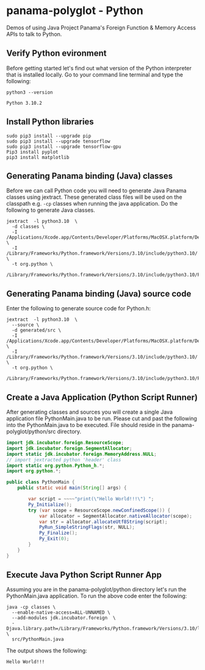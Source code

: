 # panama-polyglot - Python
Demos of using Java Project Panama's Foreign Function &amp; Memory Access APIs to talk to Python.

## Verify Python evironment
Before getting started let's find out what version of the Python interpreter that is installed locally. Go to your command line terminal and type the following:
```shell
python3 --version
```

```shell
Python 3.10.2
```

## Install Python libraries
```shell
sudo pip3 install --upgrade pip
sudo pip3 install --upgrade tensorflow
sudo pip3 install --upgrade tensorflow-gpu
Pip3 install pyplot
pip3 install matplotlib
```

## Generating Panama binding (Java) classes

Before we can call Python code you will need to generate Java Panama classes using jextract. These generated class files will be used on the classpath e.g. `-cp` classes when running the java application. Do the following to generate Java classes.

```shell
jextract  -l python3.10  \
  -d classes \
  -I /Applications/Xcode.app/Contents/Developer/Platforms/MacOSX.platform/Developer/SDKs/MacOSX.sdk/usr/include  \
  -I /Library/Frameworks/Python.framework/Versions/3.10/include/python3.10/  \
  -t org.python \
  /Library/Frameworks/Python.framework/Versions/3.10/include/python3.10/Python.h
```

## Generating Panama binding (Java) source code

Enter the following to generate source code for Python.h:
```shell
jextract  -l python3.10  \
  --source \
  -d generated/src \
  -I /Applications/Xcode.app/Contents/Developer/Platforms/MacOSX.platform/Developer/SDKs/MacOSX.sdk/usr/include  \
  -I /Library/Frameworks/Python.framework/Versions/3.10/include/python3.10/  \
  -t org.python \
  /Library/Frameworks/Python.framework/Versions/3.10/include/python3.10/Python.h
```
## Create a Java Application (Python Script Runner)

After generating classes and sources you will create a single Java application file PythonMain.java to be run. Please cut and past the following into the PythonMain.java to be executed. File should reside in the panama-polyglot/python/src directory.

```java
import jdk.incubator.foreign.ResourceScope;
import jdk.incubator.foreign.SegmentAllocator;
import static jdk.incubator.foreign.MemoryAddress.NULL;
// import jextracted python 'header' class
import static org.python.Python_h.*;
import org.python.*;

public class PythonMain {
    public static void main(String[] args) {

        var script = ~~~~"print(\"Hello World!!!\") ";
        Py_Initialize();
        try (var scope = ResourceScope.newConfinedScope()) {
            var allocator = SegmentAllocator.nativeAllocator(scope);
            var str = allocator.allocateUtf8String(script);
            PyRun_SimpleStringFlags(str, NULL);
            Py_Finalize();
            Py_Exit(0);
        }
    }
}
```

## Execute Java Python Script Runner App

Assuming you are in the panama-polyglot/python directory let's run the PythonMain.java application. To run the above code enter the following:

```shell
java -cp classes \
  --enable-native-access=ALL-UNNAMED \
  --add-modules jdk.incubator.foreign  \
  -Djava.library.path=/Library/Frameworks/Python.framework/Versions/3.10/lib \
  src/PythonMain.java
```

The output shows the following:
```text
Hello World!!!
```
